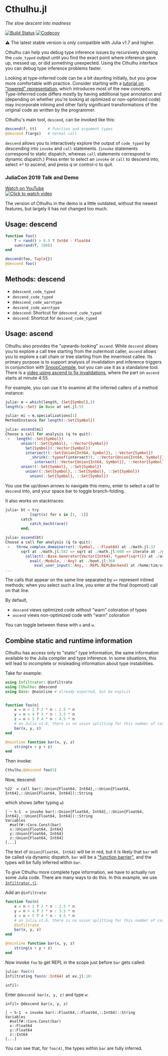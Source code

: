 # Cthulhu.jl
*The slow descent into madness*

[![Build Status](https://github.com/JuliaDebug/Cthulhu.jl/workflows/CI/badge.svg)](https://github.com/JuliaDebug/Cthulhu.jl/actions?query=workflow%3A%22CI%22+branch%3Amaster)
[![Codecov](https://codecov.io/github/JuliaDebug/Cthulhu.jl/coverage.svg)](https://codecov.io/gh/JuliaDebug/Cthulhu.jl)

:warning: The latest stable version is only compatible with Julia v1.7 and higher.

Cthulhu can help you debug type inference issues by recursively showing the
`code_typed` output until you find the exact point where inference gave up,
messed up, or did something unexpected. Using the Cthulhu interface you can
debug type inference problems faster.

Looking at type-inferred code can be a bit daunting initially, but you grow more
comfortable with practice. Consider starting with a [tutorial on "lowered" representation](https://juliadebug.github.io/JuliaInterpreter.jl/stable/ast/),
which introduces most of the new concepts. Type-inferrred code differs mostly
by having additional type annotation and (depending on whether you're looking
at optimized or non-optimized code) may incorporate inlining and other fairly
significant transformations of the original code as written by the programmer.

Cthulhu's main tool, `descend`, can be invoked like this:

```julia
descend(f, tt)     # function and argument types
@descend f(args)   # normal call
```

`descend` allows you to interactively explore the output of
`code_typed` by descending into `invoke` and `call` statements. (`invoke`
statements correspond to static dispatch, whereas `call` statements correspond
to dynamic dispatch.) Press enter to select an `invoke` or `call` to descend
into, select ↩  to ascend, and press q or control-c to quit.

### JuliaCon 2019 Talk and Demo
[Watch on YouTube](https://www.youtube.com/watch?v=qf9oA09wxXY)  
[![Click to watch video](https://img.youtube.com/vi/qf9oA09wxXY/0.jpg)](https://www.youtube.com/watch?v=qf9oA09wxXY)

The version of Cthulhu in the demo is a little outdated, without the newest features, but largely it has not changed too much.

## Usage: descend

```julia
function foo()
    T = rand() > 0.5 ? Int64 : Float64
    sum(rand(T, 100))
end

descend(foo, Tuple{})
@descend foo()
```

## Methods: descend

- `@descend_code_typed`
- `descend_code_typed`
- `@descend_code_warntype`
- `descend_code_warntype`
- `@descend`: Shortcut for `@descend_code_typed`
- `descend`: Shortcut for `descend_code_typed`

## Usage: ascend

Cthulhu also provides the "upwards-looking" `ascend`. While `descend` allows
you to explore a call tree starting from the outermost caller, `ascend`
allows you to explore a call chain or tree starting from the innermost
callee. Its primary purpose is to support analysis of invalidation and inference
triggers in conjunction with [SnoopCompile](https://github.com/timholy/SnoopCompile.jl),
but you can use it as a standalone tool.
There is a [video using ascend to fix invalidations](https://www.youtube.com/watch?v=7VbXbI6OmYo),
where the part on `ascend` starts at minute 4:55.

For example, you can use it to examine all the inferred callers of a method instance:

```julia
julia> m = which(length, (Set{Symbol},))
length(s::Set) in Base at set.jl:55

julia> mi = m.specializations[1]
MethodInstance for length(::Set{Symbol})

julia> ascend(mi)
Choose a call for analysis (q to quit):
 >   length(::Set{Symbol})
       union!(::Set{Symbol}, ::Vector{Symbol})
         Set{Symbol}(::Vector{Symbol})
         intersect!(::Set{Union{Int64, Symbol}}, ::Vector{Symbol})
           _shrink(::typeof(intersect!), ::Vector{Union{Int64, Symbol}}, ::Tuple{Vector{Symbol}})
             intersect(::Vector{Union{Int64, Symbol}}, ::Vector{Symbol})
       union!(::Set{Symbol}, ::Set{Symbol})
         union!(::Set{Symbol}, ::Set{Symbol}, ::Set{Symbol})
           union(::Set{Symbol}, ::Set{Symbol})
```
You use the up/down arrows to navigate this menu, enter to select a call to `descend` into,
and your space bar to toggle branch-folding.

It also works on stacktraces:

```julia
julia> bt = try
           [sqrt(x) for x in [1, -1]]
       catch
           catch_backtrace()
       end;

julia> ascend(bt)
Choose a call for analysis (q to quit):
 >   throw_complex_domainerror(::Symbol, ::Float64) at ./math.jl:33
       sqrt at ./math.jl:582 => sqrt at ./math.jl:608 => iterate at ./generator.jl:47 => collect_to! at ./array.jl:710 => collect_to_with_first!(::Vector{Float64}, ::Float64, ::Base.Generator{Vector{Int64}, typeof(sqrt)}, ::Int64) at ./array.jl:688
         collect(::Base.Generator{Vector{Int64}, typeof(sqrt)}) at ./array.jl:669
           eval(::Module, ::Any) at ./boot.jl:360
             eval_user_input(::Any, ::REPL.REPLBackend) at /home/tim/src/julia-master/usr/share/julia/stdlib/v1.6/REPL/src/REPL.jl:139
...
```

The calls that appear on the same line separated by `=>` represent inlined methods; when you select such a line,
you enter at the final (topmost) call on that line.

By default,
- `descend` views optimized code without "warn" coloration of types
- `ascend` views non-optimized code with "warn" coloration

You can toggle between these with `o` and `w`.

## Combine static and runtime information

Cthulhu has access only to "static" type information, the same information available to the Julia compiler and type inference.
In some situations, this will lead to incomplete or misleading information about type instabilities.

Take for example: 
```julia
using Infiltrator: @infiltrate
using Cthulhu: @descend
using Base: @noinline # already exported, but be explcit


function foo(n)
    x = n < 2 ? 2 * n : 2.5 * n
    y = n < 4 ? 3 * n : 3.5 * n
    z = n < 5 ? 4 * n : 4.5 * n
    # on Julia v1.6, there is no union splitting for this number of cases.
    bar(x, y, z)
end

@noinline function bar(x, y, z)
    string(x + y + z)
end
```

Then invoke:

```julia
Cthulhu.@descend foo(5)
```

Now, descend:

```
%22  = call bar(::Union{Float64, Int64},::Union{Float64, Int64},::Union{Float64, Int64})::String
```

which shows (after typing `w`)

```
│ ─ %-1  = invoke bar(::Union{Float64, Int64},::Union{Float64, Int64},::Union{Float64, Int64})::String
Variables
  #self#::Core.Const(bar)
  x::Union{Float64, Int64}
  y::Union{Float64, Int64}
  z::Union{Float64, Int64}
[...]
```

The text of `Union{Float64, Int64}`  will be in red, but it is likely that `bar` will be called via dynamic dispatch.
`bar` will be a ["function barrier"](https://docs.julialang.org/en/v1/manual/performance-tips/#kernel-functions), and the types will be fully inferred within `bar`.

To give Cthulhu more complete type information, we have to actually run some Julia code. There are many ways to do this. In this example, we use [`Infiltrator.jl`](https://github.com/JuliaDebug/Infiltrator.jl).

Add an `@infiltrate`:

```julia
function foo(n)
    x = n < 2 ? 2 * n : 2.5 * n
    y = n < 4 ? 3 * n : 3.5 * n
    z = n < 5 ? 4 * n : 4.5 * n
    # on Julia v1.6, there is no union splitting for this number of cases.
    @infiltrate
    bar(x, y, z)
end

@noinline function bar(x, y, z)
    string(x + y + z)
end
```

Now invoke `foo` to get REPL in the scope just before `bar` gets called:

```julia
julia> foo(4)
Infiltrating foo(n::Int64) at ex.jl:10:

infil> 
```

Enter `@descend bar(x, y, z)` and type `w`:

```
infil> @descend bar(x, y, z)

│ ─ %-1  = invoke bar(::Float64,::Float64,::Int64)::String
Variables
  #self#::Core.Const(bar)
  x::Float64
  y::Float64
  z::Int64
[...]
```

You can see that, for `foo(4)`, the types within `bar` are fully inferred.

